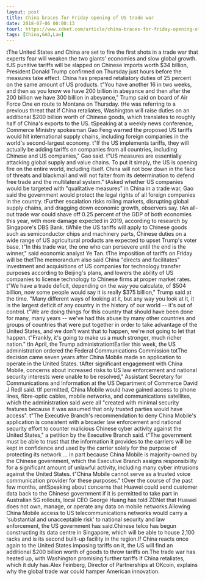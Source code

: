 ```yaml
---
layout: post
title: China braces for Friday opening of US trade war
date: 2018-07-06 00:00:13
tourl: https://www.zdnet.com/article/china-braces-for-friday-opening-of-us-trade-war/
tags: [China,GAO,Law]
---
```

 tThe United States and China are set to fire the first shots in a trade war that experts fear will weaken the two giants' economies and slow global growth. tUS punitive tariffs will be slapped on Chinese imports worth $34 billion, President Donald Trump confirmed on Thursday just hours before the measures take effect. China has prepared retaliatory duties of 25 percent on the same amount of US products. t"You have another 16 in two weeks, and then as you know we have 200 billion in abeyance and then after the 200 billion we have 300 billion in abeyance," Trump said on board of Air Force One en route to Montana on Thursday. tHe was referring to a previous threat that if China retaliates, Washington will raise duties on an additional $200 billion worth of Chinese goods, which translates to roughly half of China's exports to the US. tSpeaking at a weekly news conference, Commerce Ministry spokesman Gao Feng warned the proposed US tariffs would hit international supply chains, including foreign companies in the world's second-largest economy. t"If the US implements tariffs, they will actually be adding tariffs on companies from all countries, including Chinese and US companies," Gao said. t"US measures are essentially attacking global supply and value chains. To put it simply, the US is opening fire on the entire world, including itself. China will not bow down in the face of threats and blackmail and will not falter from its determination to defend free trade and the multilateral system." tAsked whether US companies would be targeted with "qualitative measures" in China in a trade war, Gao said the government would protect the legal rights of all foreign companies in the country. tFurther escalation risks roiling markets, disrupting global supply chains, and dragging down economic growth, observers say. tAn all-out trade war could shave off 0.25 percent of the GDP of both economies this year, with more damage expected in 2019, according to research by Singapore's DBS Bank. tWhile the US tariffs will apply to Chinese goods such as semiconductor chips and machinery parts, Chinese duties on a wide range of US agricultural products are expected to upset Trump's voter base. t"In this trade war, the one who can persevere until the end is the winner," said economic analyst Ye Tan. tThe imposition of tariffs on Friday will be thetThe memorandum also said China "directs and facilitates" investment and acquisitions of US companies for technology transfer purposes according to Beijing's plans, and lowers the ability of US companies to license technology to Chinese firms at proper market rates. t"We have a trade deficit, depending on the way you calculate, of $504 billion, now some people would say it is really $375 billion," Trump said at the time. "Many different ways of looking at it, but any way you look at it, it is the largest deficit of any country in the history of our world -- it's out of control. t"We are doing things for this country that should have been done for many, many years -- we've had this abuse by many other countries and groups of countries that were put together in order to take advantage of the United States, and we don't want that to happen, we're not going to let that happen. t"Frankly, it's going to make us a much stronger, much richer nation." tIn April, the Trump administrationtEarlier this week, the US administration ordered the Federal Communications Commission totThe decision came seven years after China Mobile made an application to operate in the United States. tAfter significant engagement with China Mobile, concerns about increased risks to US law enforcement and national security interests were unable to be resolved," Assistant Secretary for Communications and Information at the US Department of Commerce David J Redl said. tIf permitted, China Mobile would have gained access to phone lines, fibre-optic cables, mobile networks, and communications satellites, which the administration said were all "created with minimal security features because it was assumed that only trusted parties would have access". t"The Executive Branch's recommendation to deny China Mobile's application is consistent with a broader law enforcement and national security effort to counter malicious Chinese cyber activity against the United States," a petition by the Executive Branch said. t"The government must be able to trust that the information it provides to the carriers will be kept in confidence and used by the carrier solely for the purpose of protecting its network ... in part because China Mobile is majority-owned by the Chinese government, which the Executive Branch assigns responsibility for a significant amount of unlawful activity, including many cyber intrusions against the United States. t"China Mobile cannot serve as a trusted voice communication provider for these purposes." tOver the course of the past few months, antSpeaking about concerns that Huawei could send customer data back to the Chinese government if it is permitted to take part in Australian 5G rollouts, local CEO George Huang has told ZDNet that Huawei does not own, manage, or operate any data on mobile networks.Allowing China Mobile access to US telecommunications networks would carry a 'substantial and unacceptable risk' to national security and law enforcement, the US government has said.Chinese telco has begun constructing its data centre in Singapore, which will be able to house 2,100 racks and is its second built-up facility in the region.If China reacts once again to the United States imposing tariffs on it, the US will find an additional $200 billion worth of goods to throw tariffs on.The trade war has heated up, with Washington promising further tariffs if China retaliates, which it duly has.Alex Feinberg, Director of Partnerships at OKcoin, explains why the global trade war could hamper American innovation.